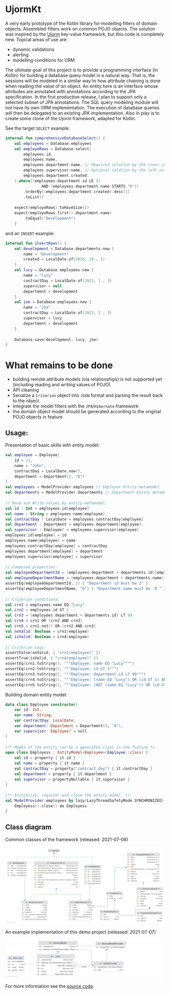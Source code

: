 # UjormKt

A very early prototype of the Kotlin library for modelling filters of domain objects.
Assembled filters work on common POJO objects.
The solution was inspired by the [Ujorm](https://pponec.github.io/ujorm/www/index.html) key-value framework, but this code is completely new.
Topical areas of use are:

- dynamic validations
- alerting
- modelling conditions for ORM

The ultimate goal of this project is to provide a programming interface (in Kotlin)
for building a database query model in a natural way.
That is, the sessions will be modeled in a similar way to how attribute chaining is done when reading the value of an object.
An entity here is an interface whose attributes are annotated with annotations according to the JPA specification.
In the first production release, I plan to support only a selected subset of JPA annotations.
The SQL query modeling module will not have its own ORM implementation.
The execution of database queries will then be delegated to an existing JPA implementation.
Also in play is to create some clone of the Ujorm framework, adapted for Kotlin.

See the target `SELECT` example:

```kotlin
internal fun comprehensiveDatabaseSelect() {
    val employees = Database.employees
    val employeRows = Database.select(
        employees.id,
        employees.name,
        employees.department.name, // Required relation by the inner join!
        employees.supervisor.name, // Optional relation by the left outer join!
        employees.department.created,
    ).where((employees.department.id LE 1)
                AND (employees.department.name STARTS "D"))
        .orderBy((employees.department.created).desc())
        .toList()

    expect(employeRows).toHaveSize(1)
    expect(employeRows.first().department.name)
        .toEqual("Development")
    }
```

and an `INSERT` example:

```kotlin
internal fun insertRows() {
    val development = Database.departments.new {
        name = "Development"
        created = LocalDate.of(2020, 10 , 1)
    }
    val lucy = Database.employees.new {
        name = "lucy"
        contractDay = LocalDate.of(2022, 1 , 1)
        supervisor = null
        department = development
    }
    val joe = Database.employees.new {
        name = "Joe"
        contractDay = LocalDate.of(2022, 2 , 1)
        supervisor = lucy
        department = development
    }

    Database.save(development, lucy, joe)
}
```

# What remains to be done

- building remote attribute models (via relationships) is not supported yet (including reading and writing values of POJO)
- API cleaning
- Serialize a `Criterion` object into `JSON` format and parsing the result back to the object.
- Integrate the model filters with the `JPA`/`Hibernate` framework
- the domain object model should be generated according to the original POJO objects in feature

## Usage:

Presentation of basic skills with entity model:

```kotlin
val employee = Employee(
    id = 11, 
    name = "John", 
    contractDay = LocalDate.now(),
    department = Department(2, "D")
)
val employees = ModelProvider.employees // Employee Entity metamodel
val departments = ModelProvider.departments // Department Entity metamodel

// Read and Write values by entity metamodel:
val id : Int = employees.id[employee]
val name : String = employees.name[employee]
val contractDay : LocalDate = employees.contractDay[employee]
val department : Department = employees.department[employee]
val supervisor : Employee? = employees.supervisor[employee]
employees.id[employee] = id
employees.name[employee] = name
employees.contractDay[employee] = contractDay
employees.department[employee] = department
employees.supervisor[employee] = supervisor

// Composed properties:
val employeeDepartmentId = (employees.department + departments.id)[employee]
val employeeDepartmentName = (employees.department + departments.name)[employee]
assertEq(employeeDepartmentId, 2) { "Department id must be 2" }
assertEq(employeeDepartmentName, "D") { "Department name must be 'D'" }

// Criterion conditions:
val crn1 = employees.name EQ "Lucy"
val crn2 = employees.id GT 1
val crn3 = (employees.department + departments.id) LT 99
val crn4 = crn1 OR (crn2 AND crn3)
val crn5 = crn1.not() OR (crn2 AND crn3)
val noValid: Boolean = crn1(employee)
val isValid: Boolean = crn4(employee)

// Criterion logs:
assertFalse(noValid, { "crn1(employee)" })
assertTrue(isValid, { "crn4(employee)" })
assertEq(crn1.toString(), """Employee: name EQ "Lucy"""")
assertEq(crn2.toString(), """Employee: id GT 1""")
assertEq(crn3.toString(), """Employee: department.id LT 99""")
assertEq(crn4.toString(), """Employee: (name EQ "Lucy") OR (id GT 1) AND (department.id LT 99)""")
assertEq(crn5.toString(), """Employee: (NOT (name EQ "Lucy")) OR (id GT 1) AND (department.id LT 99)""")
```

Building domain entity model:

```kotlin
data class Employee constructor(
    var id: Int,
    var name: String,
    var contractDay: LocalDate,
    var department: Department = Department(1, "A"),
    var supervisor: Employee? = null
)

/** Model of the entity can be a generated class in the feature */
open class Employess : EntityModel<Employee>(Employee::class) {
    val id = property { it.id }
    val name = property { it.name }
    val contractDay = property("contract_day") { it.contractDay }
    val department = property { it.department }
    val supervisor = propertyNullable { it.supervisor }
}

/** Initialize, register and close the entity model. */
val ModelProvider.employees by lazy(LazyThreadSafetyMode.SYNCHRONIZED) { 
    Employess().close() as Employess 
}
```

## Class diagram

Common classes of the framework (released: 2021-07-06)

![Class diagram](docs/Ujorm.png)

An example implementation of this demo project (released: 2021-07-07)

![Class diagram](docs/Demo.png)

For more information see the 
[source code](https://github.com/pponec/ujormKt/blob/main/src/main/java/org/ujorm/kotlin/Demo.kt).